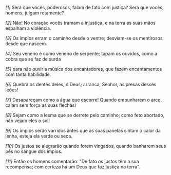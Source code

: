 *[1]* Será que vocês, poderosos, falam de fato com justiça? Será que vocês, homens, julgam retamente?

*[2]* Não! No coração vocês tramam a injustiça, e na terra as suas mãos espalham a violência.

*[3]* Os ímpios erram o caminho desde o ventre; desviam-se os mentirosos desde que nascem.

*[4]* Seu veneno é como veneno de serpente; tapam os ouvidos, como a cobra que se faz de surda

*[5]* para não ouvir a música dos encantadores, que fazem encantamentos com tanta habilidade.

*[6]* Quebra os dentes deles, ó Deus; arranca, Senhor, as presas desses leões!

*[7]* Desapareçam como a água que escorre! Quando empunharem o arco, caiam sem força as suas flechas!

*[8]* Sejam como a lesma que se derrete pelo caminho; como feto abortado, não vejam eles o sol!

*[9]* Os ímpios serão varridos antes que as suas panelas sintam o calor da lenha, esteja ela verde ou seca.

*[10]* Os justos se alegrarão quando forem vingados, quando banharem seus pés no sangue dos ímpios.

*[11]* Então os homens comentarão: "De fato os justos têm a sua recompensa; com certeza há um Deus que faz justiça na terra".

